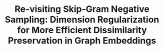 ---
title: "Re-visiting Skip-Gram Negative Sampling: Dimension Regularization for More Efficient Dissimilarity Preservation in Graph Embeddings"
collection: preprints
permalink: /preprints/sgns
paperurl: 'https://arxiv.org/abs/2310.09687'
citation: "<b>D. Liu</b>, A. Seshadri, T. Eliassi-Rad, J. Ugander. 2024. <i>Re-visiting Skip-Gram Negative Sampling: Dimension Regularization for More Efficient Dissimilarity Preservation in Graph Embeddings</i>."
---